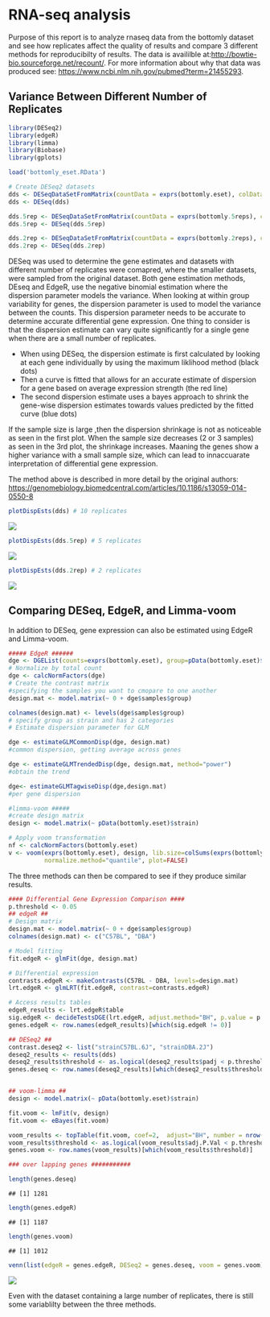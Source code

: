 RNA-seq analysis
================

Purpose of this report is to analyze rnaseq data from the bottomly dataset and see how replicates affect the quality of results and compare 3 different methods for reproducibilty of results. The data is availilble at:<http://bowtie-bio.sourceforge.net/recount/>. For more information about why that data was produced see: <https://www.ncbi.nlm.nih.gov/pubmed?term=21455293>.

Variance Between Different Number of Replicates
-----------------------------------------------

``` r
library(DESeq2)
library(edgeR)
library(limma)
library(Biobase)
library(gplots)

load('bottomly_eset.RData')
```

``` r
# Create DESeq2 datasets
dds <- DESeqDataSetFromMatrix(countData = exprs(bottomly.eset), colData = pData(bottomly.eset), design = ~ strain )
dds <- DESeq(dds)

dds.5rep <- DESeqDataSetFromMatrix(countData = exprs(bottomly.5reps), colData = pData(bottomly.5reps), design = ~ strain )
dds.5rep <- DESeq(dds.5rep)

dds.2rep <- DESeqDataSetFromMatrix(countData = exprs(bottomly.2reps), colData = pData(bottomly.2reps), design = ~ strain )
dds.2rep <- DESeq(dds.2rep)
```

DESeq was used to determine the gene estimates and datasets with different number of replicates were comapred, where the smaller datasets, were sampled from the original dataset. Both gene estimation methods, DEseq and EdgeR, use the negative binomial estimation where the dispersion parameter models the variance. When looking at within group variability for genes, the dispersion parameter is used to model the variance between the counts. This dispersion parameter needs to be accurate to determine accurate differential gene expression. One thing to consider is that the dispersion estimate can vary quite significantly for a single gene when there are a small number of replicates.

-   When using DESeq, the dispersion estimate is first calculated by looking at each gene individually by using the maximum liklihood method (black dots)
-   Then a curve is fitted that allows for an accurate estimate of dispersion for a gene based on average expression strength (the red line)
-   The second dispersion estimate uses a bayes approach to shrink the gene-wise dispersion estimates towards values predicted by the fitted curve (blue dots)

If the sample size is large ,then the dispersion shrinkage is not as noticeable as seen in the first plot. When the sample size decreases (2 or 3 samples) as seen in the 3rd plot, the shrinkage increases. Maaning the genes show a higher variance with a small sample size, which can lead to innaccuarate interpretation of differential gene expression.

The method above is described in more detail by the original authors: <https://genomebiology.biomedcentral.com/articles/10.1186/s13059-014-0550-8>

``` r
plotDispEsts(dds) # 10 replicates
```

![](rnaseq_files/figure-markdown_github/unnamed-chunk-3-1.png)

``` r
plotDispEsts(dds.5rep) # 5 replicates
```

![](rnaseq_files/figure-markdown_github/unnamed-chunk-3-2.png)

``` r
plotDispEsts(dds.2rep) # 2 replicates
```

![](rnaseq_files/figure-markdown_github/unnamed-chunk-3-3.png)

Comparing DESeq, EdgeR, and Limma-voom
--------------------------------------

In addition to DESeq, gene expression can also be estimated using EdgeR and Limma-voom.

``` r
##### EdgeR ######                                
dge <- DGEList(counts=exprs(bottomly.eset), group=pData(bottomly.eset)$strain)
# Normalize by total count
dge <- calcNormFactors(dge)  
# Create the contrast matrix
#specifying the samples you want to cmopare to one another
design.mat <- model.matrix(~ 0 + dge$samples$group)

colnames(design.mat) <- levels(dge$samples$group)
# specify group as strain and has 2 categories
# Estimate dispersion parameter for GLM

dge <- estimateGLMCommonDisp(dge, design.mat)
#common dispersion, getting average across genes

dge <- estimateGLMTrendedDisp(dge, design.mat, method="power")
#obtain the trend

dge<- estimateGLMTagwiseDisp(dge,design.mat)
#per gene dispersion
```

``` r
#limma-voom #####
#create design matrix
design <- model.matrix(~ pData(bottomly.eset)$strain)

# Apply voom transformation
nf <- calcNormFactors(bottomly.eset)
v <- voom(exprs(bottomly.eset), design, lib.size=colSums(exprs(bottomly.eset))*nf, 
          normalize.method="quantile", plot=FALSE)
```

The three methods can then be compared to see if they produce similar results.

``` r
#### Differential Gene Expression Comparison ####
p.threshold <- 0.05
## edgeR ##
# Design matrix
design.mat <- model.matrix(~ 0 + dge$samples$group)
colnames(design.mat) <- c("C57BL", "DBA")

# Model fitting
fit.edgeR <- glmFit(dge, design.mat)

# Differential expression
contrasts.edgeR <- makeContrasts(C57BL - DBA, levels=design.mat)
lrt.edgeR <- glmLRT(fit.edgeR, contrast=contrasts.edgeR)

# Access results tables
edgeR_results <- lrt.edgeR$table
sig.edgeR <- decideTestsDGE(lrt.edgeR, adjust.method="BH", p.value = p.threshold)
genes.edgeR <- row.names(edgeR_results)[which(sig.edgeR != 0)]

## DESeq2 ## 
contrast.deseq2 <- list("strainC57BL.6J", "strainDBA.2J")
deseq2_results <- results(dds)
deseq2_results$threshold <- as.logical(deseq2_results$padj < p.threshold)
genes.deseq <- row.names(deseq2_results)[which(deseq2_results$threshold)]


## voom-limma ##
design <- model.matrix(~ pData(bottomly.eset)$strain)

fit.voom <- lmFit(v, design)
fit.voom <- eBayes(fit.voom)

voom_results <- topTable(fit.voom, coef=2,  adjust="BH", number = nrow(exprs(bottomly.eset)))
voom_results$threshold <- as.logical(voom_results$adj.P.Val < p.threshold)
genes.voom <- row.names(voom_results)[which(voom_results$threshold)]

### over lapping genes ###########

length(genes.deseq)
```

    ## [1] 1281

``` r
length(genes.edgeR)
```

    ## [1] 1187

``` r
length(genes.voom)
```

    ## [1] 1012

``` r
venn(list(edgeR = genes.edgeR, DESeq2 = genes.deseq, voom = genes.voom))
```

![](rnaseq_files/figure-markdown_github/unnamed-chunk-6-1.png)

Even with the dataset containing a large number of replicates, there is still some variablilty between the three methods.
